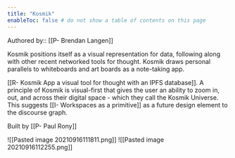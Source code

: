 ```yaml
---
title: "Kosmik"
enableToc: false # do not show a table of contents on this page
---
```

Authored by:: [[P- Brendan Langen]]

Kosmik positions itself as a visual representation for data, following along with other recent networked tools for thought. Kosmik draws personal parallels to whiteboards and art boards as a note-taking app. 

[[R- Kosmik App a visual tool for thought with an IPFS database]]. A principle of Kosmik is visual-first that gives the user an ability to zoom in, out, and across their digital space - which they call the Kosmik Universe. This suggests [[I- Workspaces as a primitive]] as a future design element to the discourse graph. 

Built by [[P- Paul Rony]]

![[Pasted image 20210916111811.png]]
![[Pasted image 20210916112255.png]]